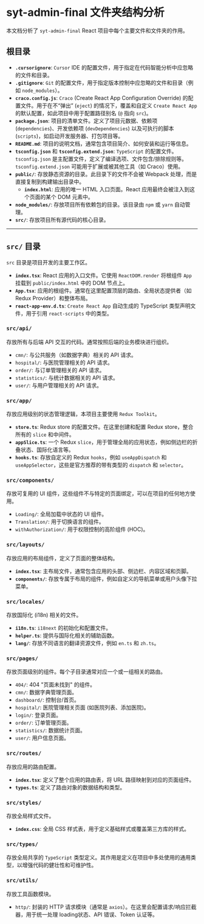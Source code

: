# syt-admin-final 文件夹结构分析

本文档分析了 `syt-admin-final` React 项目中每个主要文件和文件夹的作用。

## 根目录

-   **`.cursorignore`**: `Cursor` IDE 的配置文件，用于指定在代码智能分析中应忽略的文件和目录。
-   **`.gitignore`**: `Git` 的配置文件，用于指定版本控制中应忽略的文件和目录（例如 `node_modules`）。
-   **`craco.config.js`**: `Craco` (Create React App Configuration Override) 的配置文件。用于在不“弹出” (`eject`) 的情况下，覆盖和自定义 `Create React App` 的默认配置，如此项目中用于配置路径别名 (`@` 指向 `src`)。
-   **`package.json`**: 项目的清单文件。定义了项目元数据、依赖项 (`dependencies`)、开发依赖项 (`devDependencies`) 以及可执行的脚本 (`scripts`)，如启动开发服务器、打包项目等。
-   **`README.md`**: 项目的说明文档，通常包含项目简介、如何安装和运行等信息。
-   **`tsconfig.json`** 和 **`tsconfig.extend.json`**: `TypeScript` 的配置文件。`tsconfig.json` 是主配置文件，定义了编译选项、文件包含/排除规则等。`tsconfig.extend.json` 可能用于扩展或被其他工具（如 Craco）使用。
-   **`public/`**: 存放静态资源的目录。此目录下的文件不会被 Webpack 处理，而是直接复制到构建输出目录中。
    -   **`index.html`**: 应用的唯一 HTML 入口页面。React 应用最终会被注入到这个页面的某个 DOM 元素中。
-   **`node_modules/`**: 存放项目所有依赖包的目录。该目录由 `npm` 或 `yarn` 自动管理。
-   **`src/`**: 存放项目所有源代码的核心目录。

---

## `src/` 目录

`src` 目录是项目开发的主要工作区。

-   **`index.tsx`**: React 应用的入口文件。它使用 `ReactDOM.render` 将根组件 `App` 挂载到 `public/index.html` 中的 DOM 节点上。
-   **`App.tsx`**: 应用的根组件。通常在这里配置顶层的路由、全局状态提供者（如 Redux Provider）和整体布局。
-   **`react-app-env.d.ts`**: `Create React App` 自动生成的 TypeScript 类型声明文件，用于引用 `react-scripts` 中的类型。

### `src/api/`

存放所有与后端 API 交互的代码。通常按照后端的业务模块进行组织。

-   `cmn/`: 与公共服务（如数据字典）相关的 API 请求。
-   `hospital/`: 与医院管理相关的 API 请求。
-   `order/`: 与订单管理相关的 API 请求。
-   `statistics/`: 与统计数据相关的 API 请求。
-   `user/`: 与用户管理相关的 API 请求。

### `src/app/`

存放应用级别的状态管理逻辑，本项目主要使用 `Redux Toolkit`。

-   **`store.ts`**: Redux store 的配置文件。在这里创建和配置 Redux store，整合所有的 `slice` 和中间件。
-   **`appSlice.ts`**: 一个 Redux `slice`，用于管理全局的应用状态，例如侧边栏的折叠状态、国际化语言等。
-   **`hooks.ts`**: 存放自定义的 Redux `hooks`，例如 `useAppDispatch` 和 `useAppSelector`，这些是官方推荐的带有类型的 `dispatch` 和 `selector`。

### `src/components/`

存放可复用的 UI 组件，这些组件不与特定的页面绑定，可以在项目的任何地方使用。

-   `Loading/`: 全局加载中状态的 UI 组件。
-   `Translation/`: 用于切换语言的组件。
-   `withAuthorization/`: 用于权限控制的高阶组件 (HOC)。

### `src/layouts/`

存放应用的布局组件，定义了页面的整体结构。

-   **`index.tsx`**: 主布局文件，通常包含应用的头部、侧边栏、内容区域和页脚。
-   **`components/`**: 存放专属于布局的组件，例如自定义的导航菜单或用户头像下拉菜单。

### `src/locales/`

存放国际化 (i18n) 相关的文件。

-   **`i18n.ts`**: `i18next` 的初始化和配置文件。
-   **`helper.ts`**: 提供与国际化相关的辅助函数。
-   **`lang/`**: 存放不同语言的翻译资源文件，例如 `en.ts` 和 `zh.ts`。

### `src/pages/`

存放页面级别的组件。每个子目录通常对应一个或一组相关的路由。

-   `404/`: 404 "页面未找到" 的组件。
-   `cmn/`: 数据字典管理页面。
-   `dashboard/`: 控制台/首页。
-   `hospital/`: 医院管理相关页面 (如医院列表、添加医院)。
-   `login/`: 登录页面。
-   `order/`: 订单管理页面。
-   `statistics/`: 数据统计页面。
-   `user/`: 用户信息页面。

### `src/routes/`

存放应用的路由配置。

-   **`index.tsx`**: 定义了整个应用的路由表，将 URL 路径映射到对应的页面组件。
-   **`types.ts`**: 定义了路由对象的数据结构和类型。

### `src/styles/`

存放全局样式文件。

-   **`index.css`**: 全局 CSS 样式表，用于定义基础样式或覆盖第三方库的样式。

### `src/types/`

存放全局共享的 `TypeScript` 类型定义。其作用是定义在项目中多处使用的通用类型，以增强代码的健壮性和可维护性。

### `src/utils/`

存放工具函数模块。

-   `http/`: 封装的 HTTP 请求模块（通常是 `axios`）。在这里会配置请求/响应拦截器，用于统一处理 loading状态、API 错误、Token 认证等。